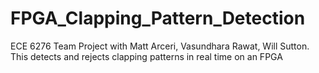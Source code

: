 # FPGA_Clapping_Pattern_Detection
ECE 6276 Team Project with Matt Arceri, Vasundhara Rawat, Will Sutton.  This detects and rejects clapping patterns in real time on an FPGA
